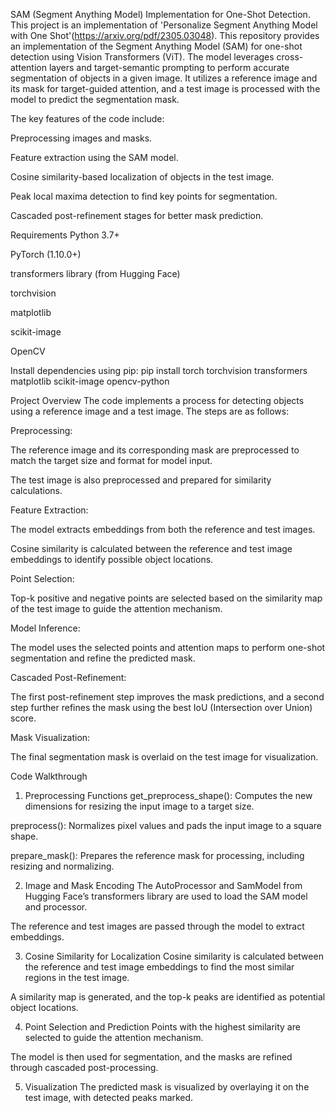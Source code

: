 SAM (Segment Anything Model) Implementation for One-Shot Detection.
This project is an implementation of 'Personalize Segment Anything Model with One Shot'(https://arxiv.org/pdf/2305.03048).
This repository provides an implementation of the Segment Anything Model (SAM) for one-shot detection using Vision Transformers (ViT). The model leverages cross-attention layers and target-semantic prompting to perform accurate segmentation of objects in a given image. It utilizes a reference image and its mask for target-guided attention, and a test image is processed with the model to predict the segmentation mask.

The key features of the code include:

Preprocessing images and masks.

Feature extraction using the SAM model.

Cosine similarity-based localization of objects in the test image.

Peak local maxima detection to find key points for segmentation.

Cascaded post-refinement stages for better mask prediction.


Requirements
Python 3.7+

PyTorch (1.10.0+)

transformers library (from Hugging Face)

torchvision

matplotlib

scikit-image

OpenCV

Install dependencies using pip:
pip install torch torchvision transformers matplotlib scikit-image opencv-python



Project Overview
The code implements a process for detecting objects using a reference image and a test image. The steps are as follows:

Preprocessing:

The reference image and its corresponding mask are preprocessed to match the target size and format for model input.

The test image is also preprocessed and prepared for similarity calculations.

Feature Extraction:

The model extracts embeddings from both the reference and test images.

Cosine similarity is calculated between the reference and test image embeddings to identify possible object locations.

Point Selection:

Top-k positive and negative points are selected based on the similarity map of the test image to guide the attention mechanism.

Model Inference:

The model uses the selected points and attention maps to perform one-shot segmentation and refine the predicted mask.

Cascaded Post-Refinement:

The first post-refinement step improves the mask predictions, and a second step further refines the mask using the best IoU (Intersection over Union) score.

Mask Visualization:

The final segmentation mask is overlaid on the test image for visualization.

Code Walkthrough
1. Preprocessing Functions
get_preprocess_shape(): Computes the new dimensions for resizing the input image to a target size.

preprocess(): Normalizes pixel values and pads the input image to a square shape.

prepare_mask(): Prepares the reference mask for processing, including resizing and normalizing.

2. Image and Mask Encoding
The AutoProcessor and SamModel from Hugging Face’s transformers library are used to load the SAM model and processor.

The reference and test images are passed through the model to extract embeddings.

3. Cosine Similarity for Localization
Cosine similarity is calculated between the reference and test image embeddings to find the most similar regions in the test image.

A similarity map is generated, and the top-k peaks are identified as potential object locations.

4. Point Selection and Prediction
Points with the highest similarity are selected to guide the attention mechanism.

The model is then used for segmentation, and the masks are refined through cascaded post-processing.

5. Visualization
The predicted mask is visualized by overlaying it on the test image, with detected peaks marked.
